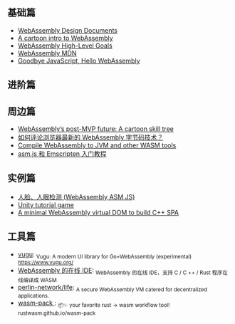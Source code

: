 ## 基础篇

* [WebAssembly Design Documents](https://github.com/WebAssembly/design)
* [A cartoon intro to WebAssembly](https://hacks.mozilla.org/2017/02/a-cartoon-intro-to-webassembly/)
* [WebAssembly High-Level Goals](http://webassembly.org/docs/high-level-goals/)
* [WebAssembly MDN](https://developer.mozilla.org/en-US/docs/WebAssembly)
* [Goodbye JavaScript, Hello WebAssembly](https://www.telerik.com/blogs/goodbye-javascript-hello-webassembly)

## 进阶篇

## 周边篇

* [WebAssembly’s post-MVP future: A cartoon skill tree](https://hacks.mozilla.org/2018/10/webassemblys-post-mvp-future/)
* [如何评论浏览器最新的 WebAssembly 字节码技术？](https://www.zhihu.com/question/31415286)
* [Compile WebAssembly to JVM and other WASM tools ](https://github.com/cretz/asmble)
* [asm.js 和 Emscripten 入门教程](http://www.ruanyifeng.com/blog/2017/09/asmjs_emscripten.html)

## 实例篇

* [人脸、人眼检测 (WebAssembly ASM JS)](https://websightjs.com/index.html)
* [Unity tutorial game ](http://webassembly.org/demo/)
* [A minimal WebAssembly virtual DOM to build C++ SPA](https://github.com/mbasso/asm-dom)

## 工具篇

* [vugu](https://github.com/vugu/vugu): <sub>Vugu: A modern UI library for Go+WebAssembly (experimental) https://www.vugu.org/</sub>
* [WebAssembly 的在线 IDE](https://webassembly.studio/): <sub>WebAssembly 的在线 IDE，支持 C / C ++ / Rust 程序在线编译成 WASM</sub>
* [perlin-network/life](https://github.com/perlin-network/life): <sub>A secure WebAssembly VM catered for decentralized applications.</sub>
* [wasm-pack ](https://github.com/rustwasm/wasm-pack): <sub>📦✨ your favorite rust -> wasm workflow tool! rustwasm.github.io/wasm-pack</sub>
